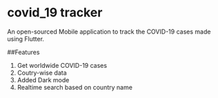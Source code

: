 # covid_19 tracker
An open-sourced Mobile application to track the COVID-19 cases made using Flutter. 

##Features
1. Get worldwide COVID-19 cases
2. Coutry-wise data
3. Added Dark mode
4. Realtime search based on country name
